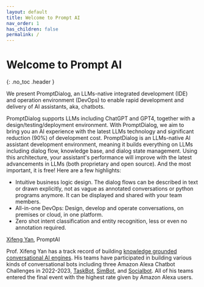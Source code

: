 ```yaml
---
layout: default
title: Welcome to Prompt AI
nav_order: 1
has_children: false
permalink: /
---
```

# Welcome to Prompt AI
{: .no_toc .header }

We present PromptDialog, an LLMs-native integrated development (IDE) and operation environment (DevOps) to enable rapid development and delivery of AI assistants, aka, chatbots.

<!-- 
When you are using Rasa Open Source, you might be disappointed by the lack of Large Language Models’ support (LLMs) and the missing of GUIs that provides low code user interface for flow design.  When you are using LLMs, you might be concerned on how to embed your own business logic in LLMs.  This is exactly what we experienced when building AI assistants for financial institutes and car manufacturers. -->

PromptDialog supports LLMs including ChatGPT and GPT4, together with a design/testing/deployment environment.  With PromptDialog, we aim to bring you an AI experience with the latest LLMs technology and significant reduction (90%) of development cost. PromptDialog is an LLMs-native AI assistant development environment, meaning it builds everything on LLMs including dialog flow, knowledge base, and dialog state management.  Using this architecture, your assistant's performance will improve with the latest advancements in LLMs (both proprietary and open source).  And the most important, it is free!  Here are a few highlights:

* Intuitive business logic design. The dialog flows can be described in text or drawn explicitly, not as vague as annotated conversations or python programs anymore.  It can be displayed and shared with your team members.
* All-in-one DevOps: Design, develop and operate conversations, on premises or cloud, in one platform.
* Zero shot intent classification and entity recognition, less or even no annotation required.

[Xifeng Yan](https://sites.cs.ucsb.edu/~xyan/), PromptAI

Prof. Xifeng Yan has a track record of building [knowledge grounded conversational AI engines](https://sites.cs.ucsb.edu/~xyan/knowledgebase.html).  His teams have participated in building various kinds of conversational bots including three Amazon Alexa Chatbot Challenges in 2022-2023, [TaskBot](https://www.amazon.science/academic-engagements/amazon-launches-new-alexa-prize-taskbot-challenge), [SimBot](https://www.amazon.science/alexa-prize/simbot-challenge), and [Socialbot](https://www.amazon.science/alexa-prize/socialbot-grand-challenge/2022). All of his teams entered the final event with the highest rate given by Amazon Alexa users. 
